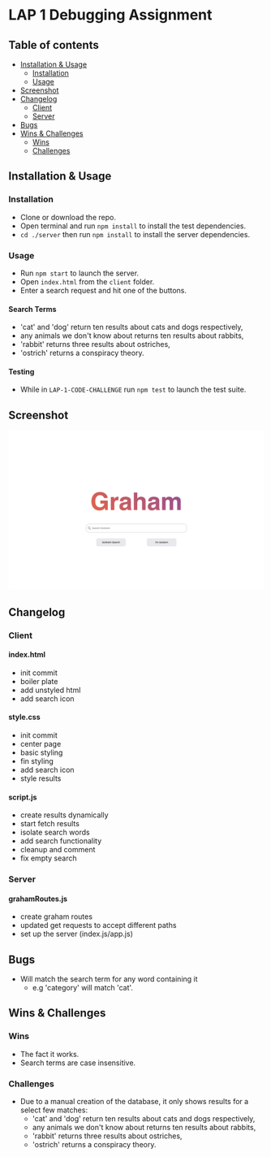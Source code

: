 # LAP 1 Debugging Assignment

## Table of contents

- [Installation & Usage](#installation--usage)
  - [Installation](#installation)
  - [Usage](#usage)
- [Screenshot](#screenshot)
- [Changelog](#changelog)
  - [Client](#client)
  - [Server](#server)
- [Bugs](#bugs)
- [Wins & Challenges](#wins--challenges)
  - [Wins](#wins)
  - [Challenges](#challenges)

## Installation & Usage

### Installation

- Clone or download the repo.
- Open terminal and run `npm install` to install the test dependencies.
- `cd ./server` then run `npm install` to install the server dependencies.

### Usage

- Run `npm start` to launch the server.
- Open `index.html` from the `client` folder.
- Enter a search request and hit one of the buttons.

#### Search Terms

- 'cat' and 'dog' return ten results about cats and dogs respectively,
- any animals we don't know about returns ten results about rabbits,
- 'rabbit' returns three results about ostriches,
- 'ostrich' returns a conspiracy theory.

#### Testing

- While in `LAP-1-CODE-CHALLENGE` run `npm test` to launch the test suite.

## Screenshot

![Screenshot](client/img/screenshot.png)

## Changelog

### Client

#### index.html

- init commit
- boiler plate
- add unstyled html
- add search icon

#### style.css

- init commit
- center page
- basic styling
- fin styling
- add search icon
- style results

#### script.js

- create results dynamically
- start fetch results
- isolate search words
- add search functionality
- cleanup and comment
- fix empty search

### Server

#### grahamRoutes.js

- create graham routes
- updated get requests to accept different paths
- set up the server (index.js/app.js)

## Bugs

- Will match the search term for any word containing it
  - e.g 'category' will match 'cat'.

## Wins & Challenges

### Wins

- The fact it works.
- Search terms are case insensitive.

### Challenges

- Due to a manual creation of the database, it only shows results for a select few matches:
  - 'cat' and 'dog' return ten results about cats and dogs respectively,
  - any animals we don't know about returns ten results about rabbits,
  - 'rabbit' returns three results about ostriches,
  - 'ostrich' returns a conspiracy theory.
